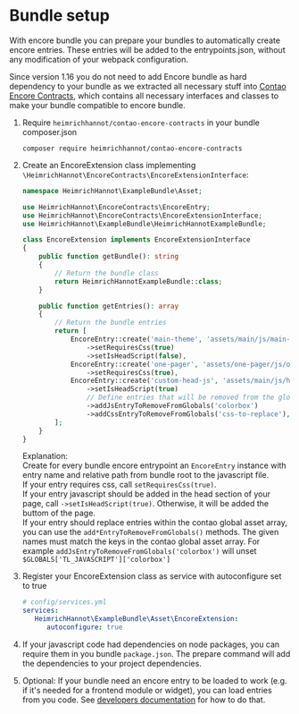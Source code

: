 # Bundle setup

With encore bundle you can prepare your bundles to automatically create encore entries. These entries will be added to the entrypoints.json, without any modification of your webpack configuration.

Since version 1.16 you do not need to add Encore bundle as hard dependency to your bundle as we extracted all necessary stuff into 
[Contao Encore Contracts](https://github.com/heimrichhannot/contao-encore-contracts), which contains all necessary interfaces and classes to make your bundle
compatible to encore bundle.


1. Require `heimrichhannot/contao-encore-contracts` in your bundle composer.json
   
   ```
   composer require heimrichhannot/contao-encore-contracts
   ```

1. Create an EncoreExtension class implementing `\HeimrichHannot\EncoreContracts\EncoreExtensionInterface`: 

   ```php
   namespace HeimrichHannot\ExampleBundle\Asset;
   
   use HeimrichHannot\EncoreContracts\EncoreEntry;
   use HeimrichHannot\EncoreContracts\EncoreExtensionInterface;
   use HeimrichHannot\ExampleBundle\HeimrichHannotExampleBundle;
   
   class EncoreExtension implements EncoreExtensionInterface
   {
       public function getBundle(): string
       {
           // Return the bundle class
           return HeimrichHannotExampleBundle::class;
       }
   
       public function getEntries(): array
       {
           // Return the bundle entries
           return [
               EncoreEntry::create('main-theme', 'assets/main/js/main-theme.js')
                   ->setRequiresCss(true)
                   ->setIsHeadScript(false),
               EncoreEntry::create('one-pager', 'assets/one-pager/js/one-pager.js')
                   ->setRequiresCss(true),
               EncoreEntry::create('custom-head-js', 'assets/main/js/head.js')
                   ->setIsHeadScript(true)
                   // Define entries that will be removed from the global asset array
                   ->addJsEntryToRemoveFromGlobals('colorbox')
                   ->addCssEntryToRemoveFromGlobals('css-to-replace'),
           ];
       }
   }
   ```

   Explanation:    
   Create for every bundle encore entrypoint an `EncoreEntry` instance with entry name and relative path from bundle 
   root to the javascript file.    
   If your entry requires css, call `setRequiresCss(true)`.    
   If your entry javascript should be added in the head section of your page, call `->setIsHeadScript(true)`.
   Otherwise, it will be added the buttom of the page.    
   If your entry should replace entries within the contao global asset array, you can use the `add*EntryToRemoveFromGlobals()` methods.
   The given names must match the keys in the contao global asset array. 
   For example `addJsEntryToRemoveFromGlobals('colorbox')` will unset `$GLOBALS['TL_JAVASCRIPT']['colorbox']`

1. Register your EncoreExtension class as service with autoconfigure set to true

   ```yaml
   # config/services.yml
   services:
      HeimrichHannot\ExampleBundle\Asset\EncoreExtension:
         autoconfigure: true
   ```

1. If your javascript code had dependencies on node packages, you can require them in you bundle `package.json`.
   The prepare command will add the dependencies to your project dependencies.

1. Optional: If your bundle need an encore entry to be loaded to work (e.g. if it's needed for a frontend module or widget), you can load entries from you code. See [developers documentation](developers.md) for how to do that.

